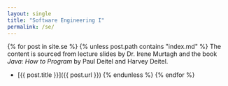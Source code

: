 ```yaml
---
layout: single
title: "Software Engineering I"
permalink: /se/
---
```


{% for post in site.se %}
  {% unless post.path contains "index.md" %}
  The content is sourced from lecture slides by Dr. Irene Murtagh and the book *Java: How to Program* by Paul Deitel and Harvey Deitel.
  - [{{ post.title }}]({{ post.url }})
  {% endunless %}
{% endfor %}

